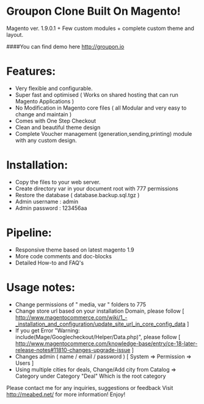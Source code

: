 Groupon Clone Built On Magento!
=========================

Magento ver. 1.9.0.1 + Few custom modules + complete custom theme and layout.

####You can find demo here  http://groupon.io

Features:
=========
- Very flexible and configurable.
- Super fast and optimised ( Works on shared hosting that can run Magento Applications )
- No Modification in Magento core files ( all Modular and very easy to change and maintain )
- Comes with One Step Checkout
- Clean and beautiful theme design
- Complete Voucher management (generation,sending,printing) module with any custom design.

Installation:
=============
- Copy the files to your web server.
- Create directory var in your document root with 777 permissions
- Restore the database ( database.backup.sql.tgz )
- Admin username : admin
- Admin password : 123456aa

Pipeline:
======
- Responsive theme based on latest magento 1.9
- More code comments and doc-blocks
- Detailed How-to and FAQ's

Usage notes:
======
- Change permissions of " media, var " folders to 775
- Change store url based on your installation Domain, please follow [ http://www.magentocommerce.com/wiki/1_-_installation_and_configuration/update_site_url_in_core_config_data ]
- If you get Error "Warning: include(Mage/Googlecheckout/Helper/Data.php)", please follow [ http://www.magentocommerce.com/knowledge-base/entry/ce-18-later-release-notes#11810-changes-upgrade-issue ]
- Changes admin ( name / email / password ) [ System => Permission => Users ]
- Using multiple cities for deals, Change/Add city from Catalog => Category under Category "Deal" Which is the root category

Please contact me for any inquiries, suggestions or feedback
Visit <http://meabed.net/> for more information! Enjoy!
